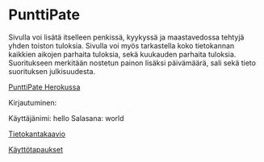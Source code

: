# PunttiPate

Sivulla voi lisätä itselleen penkissä, kyykyssä ja maastavedossa tehtyjä yhden toiston tuloksia. Sivulla voi myös tarkastella koko tietokannan kaikkien aikojen parhaita tuloksia, sekä kuukauden parhaita tuloksia. Suoritukseen merkitään nostetun painon lisäksi päivämäärä, sali sekä tieto suorituksen julkisuudesta.

[PunttiPate Herokussa](https://punttipate.herokuapp.com/)

Kirjautuminen:

Käyttäjänimi: hello
Salasana: world

[Tietokantakaavio](https://github.com/paivo/PunttiPate/blob/master/documentation/tietokantakaavio.png)

[Käyttötapaukset](https://github.com/paivo/PunttiPate/blob/master/documentation/userstory.md)
